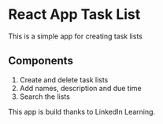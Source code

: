 # React App Task List

This is a simple app for creating task lists
## Components 

1. Create and delete task lists
2. Add names, description and due time
3. Search the lists

This app is build thanks to LinkedIn Learning.
